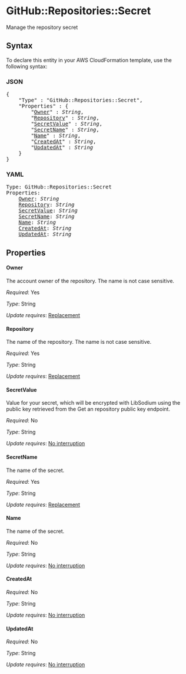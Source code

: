 # GitHub::Repositories::Secret

Manage the repository secret

## Syntax

To declare this entity in your AWS CloudFormation template, use the following syntax:

### JSON

<pre>
{
    "Type" : "GitHub::Repositories::Secret",
    "Properties" : {
        "<a href="#owner" title="Owner">Owner</a>" : <i>String</i>,
        "<a href="#repository" title="Repository">Repository</a>" : <i>String</i>,
        "<a href="#secretvalue" title="SecretValue">SecretValue</a>" : <i>String</i>,
        "<a href="#secretname" title="SecretName">SecretName</a>" : <i>String</i>,
        "<a href="#name" title="Name">Name</a>" : <i>String</i>,
        "<a href="#createdat" title="CreatedAt">CreatedAt</a>" : <i>String</i>,
        "<a href="#updatedat" title="UpdatedAt">UpdatedAt</a>" : <i>String</i>
    }
}
</pre>

### YAML

<pre>
Type: GitHub::Repositories::Secret
Properties:
    <a href="#owner" title="Owner">Owner</a>: <i>String</i>
    <a href="#repository" title="Repository">Repository</a>: <i>String</i>
    <a href="#secretvalue" title="SecretValue">SecretValue</a>: <i>String</i>
    <a href="#secretname" title="SecretName">SecretName</a>: <i>String</i>
    <a href="#name" title="Name">Name</a>: <i>String</i>
    <a href="#createdat" title="CreatedAt">CreatedAt</a>: <i>String</i>
    <a href="#updatedat" title="UpdatedAt">UpdatedAt</a>: <i>String</i>
</pre>

## Properties

#### Owner

The account owner of the repository. The name is not case sensitive.

_Required_: Yes

_Type_: String

_Update requires_: [Replacement](https://docs.aws.amazon.com/AWSCloudFormation/latest/UserGuide/using-cfn-updating-stacks-update-behaviors.html#update-replacement)

#### Repository

The name of the repository. The name is not case sensitive.

_Required_: Yes

_Type_: String

_Update requires_: [Replacement](https://docs.aws.amazon.com/AWSCloudFormation/latest/UserGuide/using-cfn-updating-stacks-update-behaviors.html#update-replacement)

#### SecretValue

Value for your secret, which will be encrypted with LibSodium using the public key retrieved from the Get an repository public key endpoint.

_Required_: No

_Type_: String

_Update requires_: [No interruption](https://docs.aws.amazon.com/AWSCloudFormation/latest/UserGuide/using-cfn-updating-stacks-update-behaviors.html#update-no-interrupt)

#### SecretName

The name of the secret.

_Required_: Yes

_Type_: String

_Update requires_: [Replacement](https://docs.aws.amazon.com/AWSCloudFormation/latest/UserGuide/using-cfn-updating-stacks-update-behaviors.html#update-replacement)

#### Name

The name of the secret.

_Required_: No

_Type_: String

_Update requires_: [No interruption](https://docs.aws.amazon.com/AWSCloudFormation/latest/UserGuide/using-cfn-updating-stacks-update-behaviors.html#update-no-interrupt)

#### CreatedAt

_Required_: No

_Type_: String

_Update requires_: [No interruption](https://docs.aws.amazon.com/AWSCloudFormation/latest/UserGuide/using-cfn-updating-stacks-update-behaviors.html#update-no-interrupt)

#### UpdatedAt

_Required_: No

_Type_: String

_Update requires_: [No interruption](https://docs.aws.amazon.com/AWSCloudFormation/latest/UserGuide/using-cfn-updating-stacks-update-behaviors.html#update-no-interrupt)

